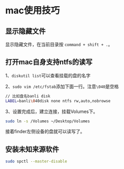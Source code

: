 # mac使用技巧

## 显示隐藏文件

显示隐藏文件，在当前目录按 `command + shift + .`。

## 打开mac自身支持ntfs的读写

1、`diskutil list`可以查看挂载的盘的名字

2、`sudo vim /etc/fstab`添加下面一行。注意`\040`是空格

```bash
// 比如盘名banli disk
LABEL=banli\040disk none ntfs rw,auto,nobrowse
```

3、设置完成后，建立连接，挂载Volumes下。

```bash
sudo ln -s /Volumes ~/Desktop/Volumes
```

接着finder左侧设备的盘就可以读写了。

## 安装未知来源软件

```bash
sudo spctl --master-disable  
```
